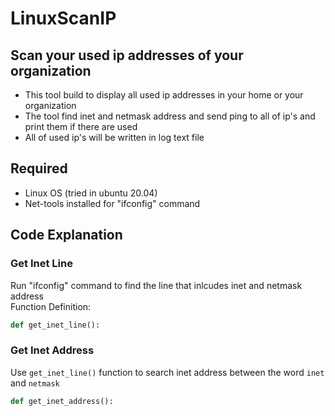 # LinuxScanIP
## Scan your used ip addresses of your organization 

* This tool build to display all used ip addresses in your home or your organization
* The tool find inet and netmask address and send ping to all of ip's and print them if there are used
* All of used ip's will be written in log text file

## Required

* Linux OS (tried in ubuntu 20.04)
* Net-tools installed for "ifconfig" command

## Code Explanation

### Get Inet Line
Run "ifconfig" command to find the line that inlcudes inet and netmask address  
Function Definition:
```python
def get_inet_line():
```

### Get Inet Address
Use `get_inet_line()` function to search inet address between the word `inet` and `netmask`
```python
def get_inet_address():
```
